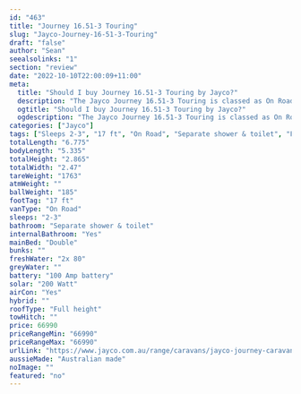 ```yaml
---
id: "463"
title: "Journey 16.51-3 Touring"
slug: "Jayco-Journey-16-51-3-Touring"
draft: "false"
author: "Sean"
seealsolinks: "1"
section: "review"
date: "2022-10-10T22:00:09+11:00"
meta:
  title: "Should I buy Journey 16.51-3 Touring by Jayco?"
  description: "The Jayco Journey 16.51-3 Touring is classed as On Road, and sleeps 2-3 people. It is Australian made and comes in at 17 ft. It generally has Separate shower & toilet."
  ogtitle: "Should I buy Journey 16.51-3 Touring by Jayco?"
  ogdescription: "The Jayco Journey 16.51-3 Touring is classed as On Road, and sleeps 2-3 people. It is Australian made and comes in at 17 ft. It generally has Separate shower & toilet."
categories: ["Jayco"]
tags: ["Sleeps 2-3", "17 ft", "On Road", "Separate shower & toilet", "Full height", "60 - 70k", "Australian made"]
totalLength: "6.775"
bodyLength: "5.335"
totalHeight: "2.865"
totalWidth: "2.47"
tareWeight: "1763"
atmWeight: ""
ballWeight: "185"
footTag: "17 ft"
vanType: "On Road"
sleeps: "2-3"
bathroom: "Separate shower & toilet"
internalBathroom: "Yes"
mainBed: "Double"
bunks: ""
freshWater: "2x 80"
greyWater: ""
battery: "100 Amp battery"
solar: "200 Watt"
airCon: "Yes"
hybrid: ""
roofType: "Full height"
towHitch: ""
price: 66990
priceRangeMin: "66990"
priceRangeMax: "66990"
urlLink: "https://www.jayco.com.au/range/caravans/jayco-journey-caravan/floor-plans/touring/journey-1651-3jy-my22"
aussieMade: "Australian made"
noImage: ""
featured: "no"
---
```

